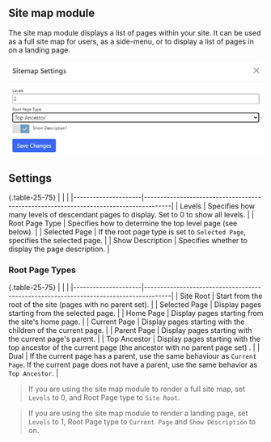 ## Site map module
The site map module displays a list of pages within your site.  It can be used as a full site map for users, as a side-menu, or to 
display a list of pages in on a landing page. 

![Settings](sitemap-settings.png)

## Settings

{.table-25-75}
|                     |                                                                                      |
|---------------------|--------------------------------------------------------------------------------------|
| Levels              | Specifies how many levels of descendant pages to display.  Set to 0 to show all levels.  |
| Root Page Type      | Specifies how to determine the top level page (see below). |
| Selected Page       | If the root page type is set to `Selected Page`, specifies the selected page. |
| Show Description    | Specifies whether to display the page description. |

### Root Page Types

{.table-25-75}
|                     |                                                                                      |
|---------------------|--------------------------------------------------------------------------------------|
| Site Root           | Start from the root of the site (pages with no parent set).  |
| Selected Page       | Display pages starting from the selected page.  |
| Home Page           | Display pages starting from the site's home page.  |
| Current Page        | Display pages starting with the children of the current page.  |
| Parent Page         | Display pages starting with the current page's parent.  |
| Top Ancestor        | Display pages starting with the top ancestor of the current page (the ancestor with no parent page set) .  |
| Dual                | If the current page has a parent, use the same behaviour as `Current Page`.  If the current page does not have a parent, use the same behavior as `Top Ancestor`.  |

> If you are using the site map module to render a full site map, set `Levels` to 0, and Root Page type to `Site Root`.

> If you are using the site map module to render a landing page, set `Levels` to 1, Root Page type to `Current Page` and `Show Description` to on.